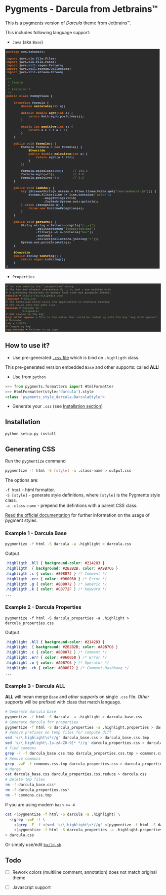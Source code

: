 # Pygments - Darcula from Jetbrains™

This is a [pygments](http://pygments.org/) version of *Darcula* theme from Jetbrains™.

This includes following language support:

- `Java` (aka `Base`)

![Java highlighting](samples/dummyClass.png)

- `Properties`

![Properties highlighting](samples/dummyProperties.png)

## How to use it?

- Use pre-generated [`.css` file](darcula.css) which is bind on `.highligth` class.
	
This pre-generated version embedded `Base` and other supports: called **ALL**!	

- Use from `python`

```python
>>> from pygments.formatters import HtmlFormatter
>>> HtmlFormatter(style='darcula').style
<class 'pygments_style_darcula.DarculaStyle'>
```

- Generate your `.css` (see [Installation section](#generating-css))

## Installation

```
python setup.py install
```

## Generating CSS

Run the `pygmentize` command

```bash
pygmentize -f html -S [style] -a .class-name > output.css
```

The options are:

`-f html` - html formatter.  
`-S [style]` - generate style definitions, where `[style]` is the Pygments style class.  
`-a .class-name` - prepend the defintions with a parent CSS class.

[Read the official documentation](http://pygments.org/docs/) for further information on the usage of pygment styles.

### Example 1 - Darcula Base

```bash
pygmentize -f html -S darcula -a .highlight > darcula.css
```

Output

```css
.highligth .hll { background-color: #214283 }
.highligth  { background: #2B2B2B; color: #A9B7C6 }
.highligth .c { color: #808072 } /* Comment */
.highligth .err { color: #960050 } /* Error */
.highligth .g { color: #808072 } /* Generic */
.highligth .k { color: #CB772F } /* Keyword */
...
```

### Example 2 - Darcula Properties

```
pygmentize -f html -S darcula_properties -a .highlight > darcula_properties.css
```

Output

```css
.highlight .hll { background-color: #214283 }
.highlight  { background: #2B2B2B; color: #A9B7C6 }
.highlight .c { color: #808072 } /* Comment */
.highlight .err { color: #960050 } /* Error */
.highlight .o { color: #A9B7C6 } /* Operator */
.highlight .ch { color: #808072 } /* Comment.Hashbang */
...
```

### Example 3 - Darcula **ALL**

**ALL** will mean merge `Base` and *other supports* on single `.css` file. *Other supports* will be prefixed with class that match language.

```bash
# Generate darcula base 
pygmentize -f html -S darcula -a .highlight > darcula_base.css
# Generate darcula for properties
pygmentize -f html -S darcula_properties -a .highlight.properties > darcula_properties.css
# Remove prefixes on temp files for compute diff
sed 's/\.highlight\s*//g' darcula_base.css > darcula_base.css.tmp
sed 's/\.highlight\.[a-zA-Z0-9]* *//g' darcula_properties.css > darcula_properties.css.tmp
# Find commons
grep -F -f darcula_base.css.tmp darcula_properties.css.tmp > commons.css.tmp
# Remove commons
grep -vwF -f commons.css.tmp darcula_properties.css > darcula_properties.css.reduce
# Merge
cat darcula_base.css darcula_properties.css.reduce > darcula.css
# Delete tmp files
rm -f darcula_base.css*
rm -f darcula_properties.css*
rm -f commons.css.tmp
```

If you are using modern `bash >= 4`

```bash
cat <(pygmentize -f html -S darcula -a .highlight) \
  <(grep -vwF -f \
    <(grep -F -f <(sed 's/\.highlight\s*//g' <(pygmentize -f html -S darcula -a .highlight)) <(sed 's/\.highlight\.[a-zA-Z0-9]* *//g' <(pygmentize -f html -S darcula_properties -a .highlight.properties))) \
    <(pygmentize -f html -S darcula_properties -a .highlight.properties)) \
> darcula.css
```

Or simply use/edit [`build.sh`](build.sh)

## Todo

- [ ] Rework colors (multiline comment, annotation) does not match original theme
- [ ] Javascript support 


